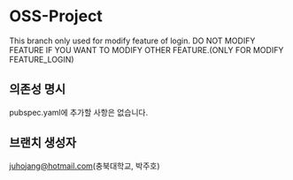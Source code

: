 # OSS-Project
This branch only used for modify feature of login.
DO NOT MODIFY FEATURE IF YOU WANT TO MODIFY OTHER FEATURE.(ONLY FOR MODIFY FEATURE_LOGIN)


## 의존성 명시
pubspec.yaml에 추가할 사항은 없습니다.
  
  
## 브랜치 생성자
juhojang@hotmail.com(충북대학교, 박주호)
